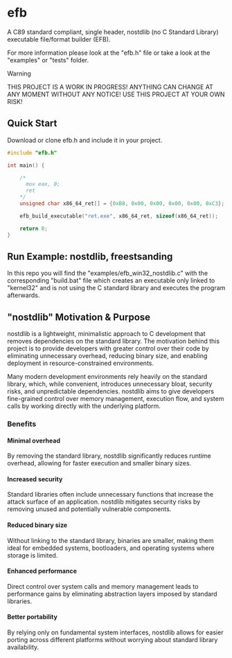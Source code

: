 # efb
A C89 standard compliant, single header, nostdlib (no C Standard Library) executable file/format builder (EFB).

For more information please look at the "efb.h" file or take a look at the "examples" or "tests" folder.

> [!WARNING]
> THIS PROJECT IS A WORK IN PROGRESS! ANYTHING CAN CHANGE AT ANY MOMENT WITHOUT ANY NOTICE! USE THIS PROJECT AT YOUR OWN RISK!

## Quick Start

Download or clone efb.h and include it in your project.

```C
#include "efb.h"

int main() {

    /*
      mov eax, 0;
      ret
    */
    unsigned char x86_64_ret[] = {0xB8, 0x00, 0x00, 0x00, 0x00, 0xC3};

    efb_build_executable("ret.exe", x86_64_ret, sizeof(x86_64_ret));

    return 0;
}
```

## Run Example: nostdlib, freestsanding

In this repo you will find the "examples/efb_win32_nostdlib.c" with the corresponding "build.bat" file which
creates an executable only linked to "kernel32" and is not using the C standard library and executes the program afterwards.

## "nostdlib" Motivation & Purpose

nostdlib is a lightweight, minimalistic approach to C development that removes dependencies on the standard library. The motivation behind this project is to provide developers with greater control over their code by eliminating unnecessary overhead, reducing binary size, and enabling deployment in resource-constrained environments.

Many modern development environments rely heavily on the standard library, which, while convenient, introduces unnecessary bloat, security risks, and unpredictable dependencies. nostdlib aims to give developers fine-grained control over memory management, execution flow, and system calls by working directly with the underlying platform.

### Benefits

#### Minimal overhead
By removing the standard library, nostdlib significantly reduces runtime overhead, allowing for faster execution and smaller binary sizes.

#### Increased security
Standard libraries often include unnecessary functions that increase the attack surface of an application. nostdlib mitigates security risks by removing unused and potentially vulnerable components.

#### Reduced binary size
Without linking to the standard library, binaries are smaller, making them ideal for embedded systems, bootloaders, and operating systems where storage is limited.

#### Enhanced performance
Direct control over system calls and memory management leads to performance gains by eliminating abstraction layers imposed by standard libraries.

#### Better portability
By relying only on fundamental system interfaces, nostdlib allows for easier porting across different platforms without worrying about standard library availability.

